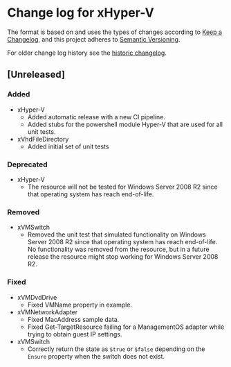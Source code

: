 # Change log for xHyper-V

The format is based on and uses the types of changes according to [Keep a Changelog](https://keepachangelog.com/en/1.0.0/),
and this project adheres to [Semantic Versioning](https://semver.org/spec/v2.0.0.html).

For older change log history see the [historic changelog](HISTORIC_CHANGELOG.md).

## [Unreleased]

### Added

- xHyper-V
  - Added automatic release with a new CI pipeline.
  - Added stubs for the powershell module Hyper-V that are used for
    all unit tests.
- xVhdFileDirectory
  - Added initial set of unit tests

### Deprecated

- xHyper-V
  - The resource will not be tested for Windows Server 2008 R2 since
    that operating system has reach end-of-life.

### Removed

- xVMSwitch
  - Removed the unit test that simulated functionality on Windows Server 2008 R2
    since that operating system has reach end-of-life. No functionality was
    removed from the resource, but in a future release the resource might stop
    working for Windows Server 2008 R2.

### Fixed

- xVMDvdDrive
  - Fixed VMName property in example.
- xVMNetworkAdapter
  - Fixed MacAddress sample data.
  - Fixed Get-TargetResource failing for a ManagementOS adapter while trying
    to obtain guest IP settings.
- xVMSwitch
  - Correctly return the state as `$true` or `$false` depending on the
    `Ensure` property when the switch does not exist.
